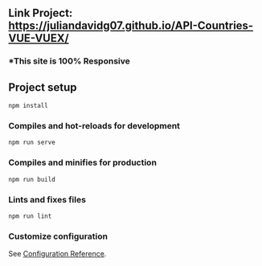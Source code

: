## Link Project: https://juliandavidg07.github.io/API-Countries-VUE-VUEX/
### *This site is 100% Responsive
## Project setup
```
npm install
```

### Compiles and hot-reloads for development
```
npm run serve
```

### Compiles and minifies for production
```
npm run build
```

### Lints and fixes files
```
npm run lint
```

### Customize configuration
See [Configuration Reference](https://cli.vuejs.org/config/).
